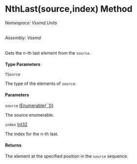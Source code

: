 <a name='M-Vsxmd-Units-Extensions-NthLast``1-System-Collections-Generic-IEnumerable{``0},System-Int32-'></a>
# NthLast<T>(source,index) Method

###### Namespace:  Vsxmd.Units

###### Assembly:  Vsxmd

Gets the n-th last element from the `source`.

#### Type Parameters

`TSource`  

The type of the elements of `source`.

#### Parameters

`source`  [IEnumerable{\`\`0}](https://docs.microsoft.com/dotnet/api/System.Collections.Generic.IEnumerable)  

The source enumerable.

`index`  [Int32](https://docs.microsoft.com/dotnet/api/System.Int32)  

The index for the n-th last.

#### Returns





The element at the specified position in the `source` sequence.
